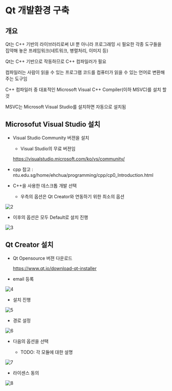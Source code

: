 # Qt 개발환경 구축

## 개요

Qt는 C++ 기반의 라이브러리로써 UI 뿐 아니라 프로그래밍 시 필요한 각종 도구들을 집약해 놓은 프레임워크(네트워크, 병렬처리, 이미지 등)

Qt는 C++ 기반으로 작동하므로 C++ 컴파일러가 필요

컴파일러는 사람이 읽을 수 있는 프로그램 코드를 컴퓨터가 읽을 수 있는 언어로 변환해주는 도구임

C++ 컴파일러 중 대표적인 Microsoft Visual C++ Compiler(이하 MSVC)를 설치 할 것

MSVC는 Microsoft Visual Studio를 설치하면 자동으로 설치됨

## Microsofut Visual Studio 설치

- Visual Studio Community 버젼을 설치
  
  - Visual Studio의 무료 버젼임
  
  https://visualstudio.microsoft.com/ko/vs/community/

- cpp 참고 : ntu.edu.sg/home/ehchua/programming/cpp/cp0_Introduction.html

- C++을 사용한 데스크톱 개발 선택

  - 우측의 옵션은 Qt Creator와 연동하기 위한 최소의 옵션
  
![2](https://user-images.githubusercontent.com/31100072/91376985-6015db80-e859-11ea-80ab-eb4c4168bb83.PNG)

- 이후의 옵션은 모두 Default로 설치 진행

![3](https://user-images.githubusercontent.com/31100072/91376986-6015db80-e859-11ea-8501-b43027eb783d.PNG)

## Qt Creator 설치

- Qt Opensource 버젼 다운로드
  
  https://www.qt.io/download-qt-installer

- email 등록

![4](https://user-images.githubusercontent.com/31100072/91376988-60ae7200-e859-11ea-8f39-93cf76aefd26.PNG)

- 설치 진행

![5](https://user-images.githubusercontent.com/31100072/91376989-60ae7200-e859-11ea-833d-b6a664ca1620.PNG)

- 경로 설정

![6](https://user-images.githubusercontent.com/31100072/91376992-61470880-e859-11ea-89f6-8e5d6239586c.PNG)

- 다음의 옵션을 선택

  - TODO: 각 모듈에 대한 설명
  
![7](https://user-images.githubusercontent.com/31100072/91376993-61470880-e859-11ea-9e29-91787ce6d716.PNG)

- 라이센스 동의

![8](https://user-images.githubusercontent.com/31100072/91376994-61df9f00-e859-11ea-9b44-9838e5384fcf.PNG)

